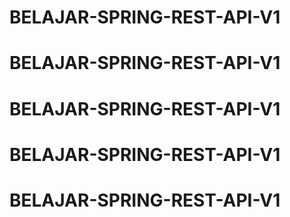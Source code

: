 # BELAJAR-SPRING-REST-API-V1
# BELAJAR-SPRING-REST-API-V1
# BELAJAR-SPRING-REST-API-V1
# BELAJAR-SPRING-REST-API-V1
# BELAJAR-SPRING-REST-API-V1

